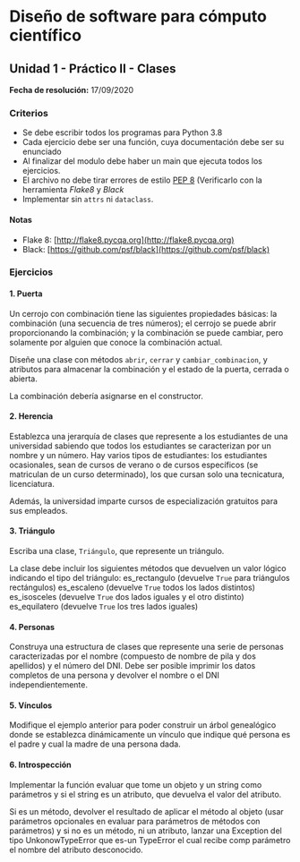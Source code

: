 # Diseño de software para cómputo científico
## Unidad 1 - Práctico II - Clases

**Fecha de resolución:** 17/09/2020

### Criterios

- Se debe escribir todos los programas para Python 3.8
- Cada ejercicio debe ser una función, cuya documentación debe ser su enunciado
- Al finalizar del modulo debe haber un main que ejecuta todos los ejercicios.
- El archivo no debe tirar errores de estilo [PEP 8](https://www.python.org/dev/peps/pep-0008/) (Verificarlo con la
  herramienta *Flake8* y *Black*
- Implementar sin `attrs` ni `dataclass`.

#### Notas

- Flake 8: [http://flake8.pycqa.org](http://flake8.pycqa.org)
- Black: [https://github.com/psf/black](https://github.com/psf/black)


### Ejercicios

#### 1. Puerta

Un cerrojo con combinación tiene las siguientes propiedades básicas: la combinación
(una secuencia de tres números); el cerrojo se puede abrir proporcionando la combinación; y
la combinación se puede cambiar, pero solamente por alguien que conoce la combinación actual.

Diseñe una clase con métodos `abrir`, `cerrar` y `cambiar_combinacion`, y
atributos para almacenar la combinación y el estado de la puerta, cerrada o abierta.

La combinación debería asignarse en el constructor.

#### 2. Herencia

Establezca una jerarquía de clases que represente a los estudiantes de una
universidad sabiendo que todos los estudiantes se caracterizan por un nombre y un
número. Hay varios tipos de estudiantes: los estudiantes ocasionales, sean de cursos
de verano o de cursos específicos (se matriculan de un curso determinado), los que
cursan solo una tecnicatura, licenciatura.

Además, la universidad imparte cursos de especialización gratuitos para sus empleados.

#### 3. Triángulo

Escriba una clase, `Triángulo`, que represente un triángulo.

La clase debe incluir los
siguientes métodos que devuelven un valor lógico indicando el tipo del triángulo:
es_rectangulo (devuelve `True` para triángulos rectángulos)
es_escaleno (devuelve `True`  todos los lados distintos)
es_isosceles (devuelve `True` dos lados iguales y el otro distinto)
es_equilatero (devuelve `True` los tres lados iguales)

#### 4. Personas

Construya una estructura de clases que represente una serie de personas
caracterizadas por el nombre (compuesto de nombre de pila y dos apellidos) y el
número del DNI. Debe ser posible imprimir los datos completos de una persona y
devolver el nombre o el DNI independientemente.

#### 5. Vínculos

Modifique el ejemplo anterior para poder construir un árbol genealógico donde se
establezca dinámicamente un vínculo que indique qué persona es el padre y cual la
madre de una persona dada.

#### 6. Introspección

Implementar la función evaluar que tome un objeto y un string como parámetros
y si el string es un atributo, que devuelva el valor del atributo.

Si es un método, devolver el resultado de aplicar el método al objeto
(usar parámetros opcionales en evaluar para parámetros de métodos con
parámetros) y si no es un método, ni un atributo, lanzar una Exception del
tipo UnkonowTypeError que es-un TypeError el cual recibe comp parámetro
el nombre del atributo desconocido.
